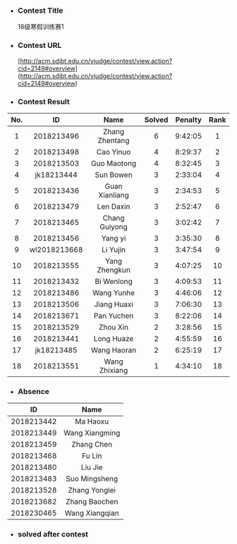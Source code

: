 * ### Contest Title
     18级寒假训练赛1
* ### Contest URL
    [http://acm.sdibt.edu.cn/vjudge/contest/view.action?cid=2149#overview]
    (http://acm.sdibt.edu.cn/vjudge/contest/view.action?cid=2149#overview)
* ### Contest Result
| No.| ID| Name| Solved| Penalty| Rank | 
| :-: | :-: | :-: | :-: | :-: | :-: |
| 1 | 2018213496 | Zhang Zhentang | 6 | 9:42:05 | 1 |
| 2 | 2018213498 | Cao Yinuo | 4 | 8:29:37 | 2 |
| 3 | 2018213503 | Guo Maotong | 4 | 8:32:45 | 3 |
| 4 | jk18213444 | Sun Bowen | 3 | 2:33:04 | 4 |
| 5 | 2018213436 | Guan Xianliang | 3 | 2:34:53 | 5 |
| 6 | 2018213479 | Len Daxin | 3 | 2:52:47 | 6 |
| 7 | 2018213465 | Chang Guiyong | 3 | 3:02:42 | 7 |
| 8 | 2018213456 | Yang yi | 3 | 3:35:30 | 8 |
| 9 | wl2018213668 | Li Yujin | 3 | 3:47:54 | 9 |
| 10 | 2018213555 | Yang Zhengkun | 3 | 4:07:25 | 10 |
| 11 | 2018213432 | Bi Wenlong | 3 | 4:09:53 | 11 |
| 12 | 2018213486 | Wang Yunhe | 3 | 4:46:06 | 12 |
| 13 | 2018213506 | Jiang Huaxi | 3 | 7:06:30 | 13 |
| 14 | 2018213671 | Pan Yuchen | 3 | 8:22:06 | 14 |
| 15 | 2018213529 | Zhou Xin | 2 | 3:28:56 | 15 |
| 16 | 2018213441 | Long Huaze | 2 | 4:55:59 | 16 |
| 17 | jk18213485 | Wang Haoran | 2 | 6:25:19 | 17 |
| 18 | 2018213551 | Wang Zhixiang | 1 | 4:34:10 | 18 |

   

* ### Absence
| ID | Name |
| :-: | :-: |
| 2018213442 | Ma Haoxu |
| 2018213449 | Wang Xiangming |
| 2018213459 | Zhang Chen |
| 2018213468 | Fu Lin |
| 2018213480 | Liu Jie |
| 2018213483 | Suo Mingsheng |
| 2018213528 | Zhang Yonglei |
| 2018213682 | Zhang Baochen |
| 2018230465 | Wang Xiangqian |
* ### solved after contest
    